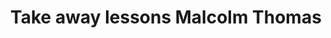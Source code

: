 ---
area: Communication Skills
category: 33 - Calgary Cambridge Workshop
title: Take away lessons Malcolm Thomas
description: Take away lessons Malcolm Thomas
audio: /assets/audio/33- Calgary Cambridge Workshop - 33 Take away lessons Malcolm Thomas - MQ.mp3
article: 
www: 
keywords: Calgary, Cambridge, Model
youtube: 
soundcloud: 
---